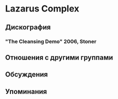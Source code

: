 # Lazarus Complex



## Дискография

### "The Cleansing Demo" 2006, Stoner




## Отношения с другими группами


## Обсуждения


## Упоминания

